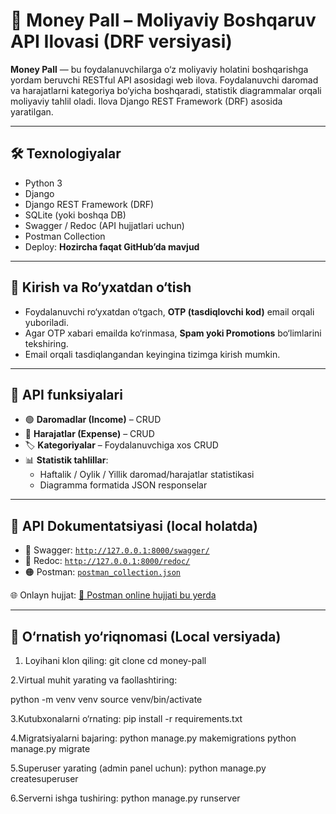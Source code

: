 # 💸 Money Pall – Moliyaviy Boshqaruv API Ilovasi (DRF versiyasi)

**Money Pall** — bu foydalanuvchilarga o‘z moliyaviy holatini boshqarishga yordam beruvchi RESTful API asosidagi web ilova. Foydalanuvchi daromad va harajatlarni kategoriya bo‘yicha boshqaradi, statistik diagrammalar orqali moliyaviy tahlil oladi. Ilova Django REST Framework (DRF) asosida yaratilgan.

---

## 🛠 Texnologiyalar

- Python 3
- Django
- Django REST Framework (DRF)
- SQLite (yoki boshqa DB)
- Swagger / Redoc (API hujjatlari uchun)
- Postman Collection
- Deploy: **Hozircha faqat GitHub’da mavjud**

---

## 🔐 Kirish va Ro‘yxatdan o‘tish

- Foydalanuvchi ro‘yxatdan o‘tgach, **OTP (tasdiqlovchi kod)** email orqali yuboriladi.
- Agar OTP xabari emailda ko‘rinmasa, **Spam yoki Promotions** bo‘limlarini tekshiring.
- Email orqali tasdiqlangandan keyingina tizimga kirish mumkin.

---

## 🚀 API funksiyalari

- 🟢 **Daromadlar (Income)** – CRUD
- 🔴 **Harajatlar (Expense)** – CRUD
- 🏷️ **Kategoriyalar** – Foydalanuvchiga xos CRUD
- 📊 **Statistik tahlillar**:
  - Haftalik / Oylik / Yillik daromad/harajatlar statistikasi
  - Diagramma formatida JSON responselar

---

## 📑 API Dokumentatsiyasi (local holatda)

- 🔵 Swagger: [`http://127.0.0.1:8000/swagger/`](http://127.0.0.1:8000/swagger/)
- 🔴 Redoc: [`http://127.0.0.1:8000/redoc/`](http://127.0.0.1:8000/redoc/)
- 🟠 Postman: [`postman_collection.json`](./postman_collection.json)


🌐 Onlayn hujjat:
[📎 Postman online hujjati bu yerda](https://documenter.getpostman.com/view/43380057/2sB2qUo53F)


---

## 📂 O‘rnatish yo‘riqnomasi (Local versiyada)


1. Loyihani klon qiling:
git clone cd money-pall

2.Virtual muhit yarating va faollashtiring:

python -m venv venv source venv/bin/activate

3.Kutubxonalarni o‘rnating: pip install -r requirements.txt

4.Migratsiyalarni bajaring: python manage.py makemigrations python manage.py migrate

5.Superuser yarating (admin panel uchun): python manage.py createsuperuser

6.Serverni ishga tushiring: python manage.py runserver

